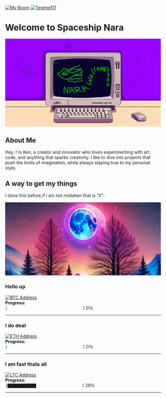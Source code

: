 [![My Room](https://img.shields.io/badge/My%20Room-%23FF0000.svg?style=for-the-badge&logo=https://github.com/KenAkatzuki/KenAkatzuki.github.io/blob/main/logo.png&logoColor=white)](https://KenAkatzuki.github.io)
[![Testme117](https://img.shields.io/badge/Testme117-%23FFCC00.svg?style=for-the-badge&logo=youtube&logoColor=white)](https://youtube.com/@larchboy?feature=shared)

# Welcome to Spaceship Nara

<img src="hereandthere/Nara.jpg" alt="asa" width="768" />

## About Me
Hey, I'm Ken, a creator and innovator who loves experimenting with art, code, and anything that sparks creativity. I like to dive into projects that push the limits of imagination, while always staying true to my personal style.

## A way to get my things
I done this before,if i am not mistaken that is "if":

<img src="hereandthere/video.gif" alt="asa" width="768" />

### Hello up 
[![BTC Address](https://img.shields.io/badge/BTC-bc1q5vx0yrxnvs9mdx622qeeztr0gp4h5pftuuadn9-blue?style=flat-square)](https://www.blockchain.com/btc/address/bc1q5vx0yrxnvs9mdx622qeeztr0gp4h5pftuuadn9)  
**Progress:**  
`[⠀⠀⠀⠀⠀⠀⠀⠀⠀⠀⠀⠀⠀⠀⠀⠀⠀⠀⠀⠀⠀⠀⠀⠀⠀⠀⠀⠀]` 0%  

---

### I do deal
[![ETH Address](https://img.shields.io/badge/ETH-0x23eEe4d0de7D85fF6620a0BFD9A7534d978d29EF-purple?style=flat-square)](https://etherscan.io/address/0x23eEe4d0de7D85fF6620a0BFD9A7534d978d29EF)  
**Progress:**  
`[⠀⠀⠀⠀⠀⠀⠀⠀⠀⠀⠀⠀⠀⠀⠀⠀⠀⠀⠀⠀⠀⠀⠀⠀⠀⠀⠀⠀]` 0%  

---

### I am fast thats all
[![LTC Address](https://img.shields.io/badge/LTC-LS4bDqEAM6VQZPerzeguhAjWsLZwsWsLeg-green?style=flat-square)](https://blockchair.com/litecoin/address/LS4bDqEAM6VQZPerzeguhAjWsLZwsWsLeg)  
**Progress:**  
`[█████████████⠀⠀⠀⠀⠀⠀⠀⠀⠀⠀⠀⠀⠀⠀⠀⠀⠀]` 29%  

---
